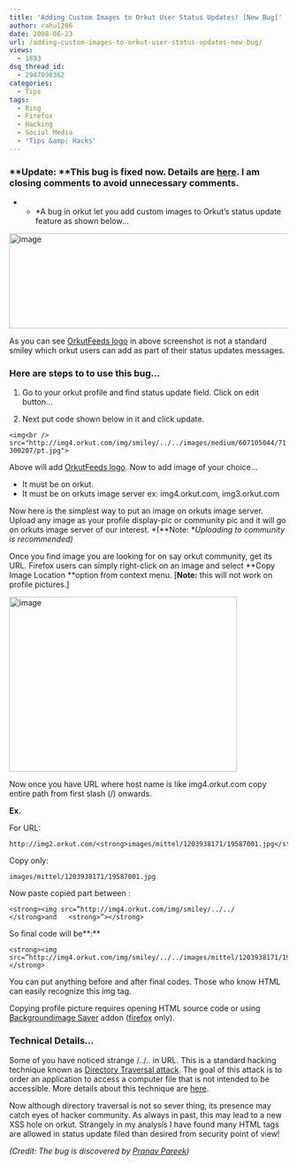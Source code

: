 ```yaml
---
title: 'Adding Custom Images to Orkut User Status Updates! [New Bug]'
author: rahul286
date: 2008-06-23
url: /adding-custom-images-to-orkut-user-status-updates-new-bug/
views:
  - 1893
dsq_thread_id:
  - 2947090362
categories:
  - Tips
tags:
  - Bing
  - Firefox
  - Hacking
  - Social Media
  - 'Tips &amp; Hacks'
---
```

### **Update: **This bug is fixed now. Details are [here][1]. I am closing comments to avoid unnecessary comments.

* * *A bug in orkut let you add custom images to Orkut&#8217;s status update feature as shown below…</p> 

[<img class="wp-image-51244" style="border-top-width: 0px;border-left-width: 0px;border-bottom-width: 0px;border-right-width: 0px" src="http://cdn.devilsworkshop.org/files/2008/06/image-thumb42.png" border="0" alt="image" width="510" height="172" />][2]

As you can see <a href="http://www.orkutfeeds.com/" onclick="_gaq.push(['_trackEvent', 'outbound-article', 'http://www.orkutfeeds.com/', 'OrkutFeeds logo']);" >OrkutFeeds logo</a> in above screenshot is not a standard smiley which orkut users can add as part of their status updates messages.

### Here are steps to to use this bug…

1. Go to your orkut profile and find status update field. Click on edit button…

2. Next put code shown below in it and click update.

`<img<br />
src="http://img4.orkut.com/img/smiley/../../images/medium/607105044/71300207/pt.jpg">`

Above will add <a href="http://www.orkutfeeds.com/" onclick="_gaq.push(['_trackEvent', 'outbound-article', 'http://www.orkutfeeds.com/', 'OrkutFeeds logo']);" >OrkutFeeds logo</a>. Now to add image of your choice…

  * It must be on orkut.
  * It must be on orkuts image server ex: img4.orkut.com, img3.orkut.com

Now here is the simplest way to put an image on orkuts image server. Upload any image as your profile display-pic or community pic and it will go on orkuts image server of our interest. *(**Note: **Uploading to community is recommended)*

Once you find image you are looking for on say orkut community, get its URL. Firefox users can simply right-click on an image and select **Copy Image Location **option from context menu. [**Note:** this will not work on profile pictures.]

[<img style="border-top-width: 0px;border-left-width: 0px;border-bottom-width: 0px;border-right-width: 0px" src="http://cdn.devilsworkshop.org/files/2008/06/image-thumb43.png" border="0" alt="image" width="412" height="316" />][3]

Now once you have URL where host name is like img4.orkut.com copy entire path from first slash (/) onwards.

**Ex.**

For URL:

<pre><code class="no-highlight">http://img2.orkut.com/&lt;strong>images/mittel/1203938171/19587001.jpg&lt;/strong></code></pre>

Copy only:

<pre><code class="no-highlight">images/mittel/1203938171/19587001.jpg</code></pre>

Now paste copied part between :

<pre><code class="no-highlight">&lt;strong>&lt;img src=”http://img4.orkut.com/img/smiley/../../   &lt;/strong>and   &lt;strong>”&gt;&lt;/strong></code></pre>

So final code will be**:**

<pre><code class="no-highlight">&lt;strong>&lt;img src=”http://img4.orkut.com/img/smiley/../../images/mittel/1203938171/19587001.jpg”&gt;&lt;/strong></code></pre>

You can put anything before and after final codes. Those who know HTML can easily recognize this img tag.

Copying profile picture requires opening HTML source code or using <a href="https://addons.mozilla.org/en-US/firefox/addon/1853" onclick="_gaq.push(['_trackEvent', 'outbound-article', 'https://addons.mozilla.org/en-US/firefox/addon/1853', 'Backgroundimage Saver']);" >Backgroundimage Saver</a> addon (<a href="http://www.spreadfirefox.com/node&id=199011&t=1" onclick="_gaq.push(['_trackEvent', 'outbound-article', 'http://www.spreadfirefox.com/node&id=199011&t=1', 'firefox']);" >firefox</a> only).

### Technical Details…

Some of you have noticed strange /../.. in URL. This is a standard hacking technique known as <a href="http://en.wikipedia.org/wiki/Directory_traversal" onclick="_gaq.push(['_trackEvent', 'outbound-article', 'http://en.wikipedia.org/wiki/Directory_traversal', 'Directory Traversal attack']);" >Directory Traversal attack</a>. The goal of this attack is to order an application to access a computer file that is not intended to be accessible. More details about this technique are <a href="http://en.wikipedia.org/wiki/Directory_traversal" onclick="_gaq.push(['_trackEvent', 'outbound-article', 'http://en.wikipedia.org/wiki/Directory_traversal', 'here']);" >here</a>.

Now although directory traversal is not so sever thing, its presence may catch eyes of hacker community. As always in past, this may lead to a new XSS hole on orkut. Strangely in my analysis I have found many HTML tags are allowed in status update filed than desired from security point of view!

*(Credit: The bug is discovered by <a href="http://www.orkut.co.in/Profile.aspx?uid=14289564746886969717" onclick="_gaq.push(['_trackEvent', 'outbound-article', 'http://www.orkut.co.in/Profile.aspx?uid=14289564746886969717', 'Pranav Pareek']);" >Pranav Pareek</a>)*

 [1]: http://devilsworkshop.org/2008/07/03/end-of-orkuts-status-update-message-image-hack/
 [2]: http://cdn.devilsworkshop.org/files/2008/06/image48.png
 [3]: http://cdn.devilsworkshop.org/files/2008/06/image49.png
